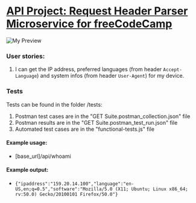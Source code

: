 # [API Project: Request Header Parser Microservice for freeCodeCamp](https://www.freecodecamp.org/learn/apis-and-microservices/apis-and-microservices-projects/request-header-parser-microservice)
![My Preview](https://lh3.googleusercontent.com/80bmBVeGOM9_JpgA-8WzuO9EfBJJj5Pl3G3IUsFrIeRUp5Cl8SpeIU7zissdc4ZsjHsV-ZsqeJA_R3lbKkYQ2ovmWpTUWC-vQGVIlWh0K6tqY1scJuVx7_UIvXUNNzrx9AyoXTQsvA=w2400)
### User stories:
1. I can get the IP address, preferred languages (from header `Accept-Language`) and system infos (from header `User-Agent`) for my device.

### Tests 
Tests can be found in the folder /tests:
1. Postman test cases are in the "GET Suite.postman_collection.json"  file
2. Postman results are in the "GET Suite.postman_test_run.json" file
3. Automated test cases are in the "functional-tests.js" file

#### Example usage:
* [base_url]/api/whoami

#### Example output:
* `{"ipaddress":"159.20.14.100","language":"en-US,en;q=0.5","software":"Mozilla/5.0 (X11; Ubuntu; Linux x86_64; rv:50.0) Gecko/20100101 Firefox/50.0"}`
